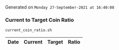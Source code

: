 Generated on `Monday 27-September-2021 at 16:40:08`

### Current to Target Coin Ratio
`current_coin_ratio.sh`

Date|Current|Target|Ratio
---|---|---|---
